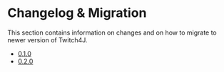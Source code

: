 # Changelog & Migration

This section contains information on changes and on how to migrate to newer version of Twitch4J.

- [0.1.0](0-1-0.md)
- [0.2.0](0-2-0.md)
